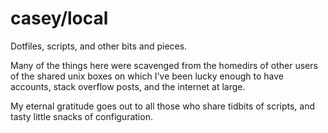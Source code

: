 # casey/local

Dotfiles, scripts, and other bits and pieces.

Many of the things here were scavenged from the homedirs of other users of the shared unix boxes on which I've been lucky enough to have accounts, stack overflow posts, and the internet at large.

My eternal gratitude goes out to all those who share tidbits of scripts, and tasty little snacks of configuration.
